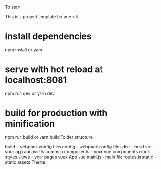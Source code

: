 To start

This is a project template for vue-cli

# install dependencies
npm install
or
yarn

# serve with hot reload at localhost:8081
npm run dev
or
yarn dev

# build for production with minification
npm run build
or
yarn build
Folder structure

build - webpack config files
config - webpack config files
dist - build
src -your app
api
assets
common
components - your vue components
mock
styles
views - your pages
vuex
App.vue
main.js - main file
routes.js
static - static assets
Theme
